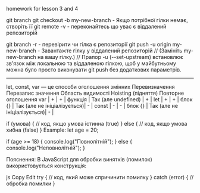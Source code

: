 homework for lesson 3 and 4

git branch
git checkout -b my-new-branch - Якщо потрібної гілки немає, створіть її
git remote -v - переконайтесь що  увас є віддалений репозиторій

git branch -r - перевірити чи гілка є репозиторії
git push -u origin my-new-branch - Завантажте гілку у віддалений репозиторій
// (Замініть my-new-branch на вашу гілку.)
// Прапор -u (--set-upstream) встановлює зв'язок між локальною та віддаленою гілкою, щоб у майбутньому можна було просто виконувати git push без додаткових параметрів.
_____________________________
let, const, var — це способи оголошення змінних
        Перевизначення  Перезапис значення  Область видимості  Hoisting (підняття)            Повторне оголошення
var    |      +       |        +         |      функція      |  Так (але undefined)         |          +         |
let    |      +       |        +         |      блок {}      |  Так (але не ініціалізується)|          -         |
const  |      -       |        -         |      блок {}      |  Так (але не ініціалізується)|          -         |


if (умова) {
  // код, якщо умова істинна (true)
} else {
  // код, якщо умова хибна (false)
}
Example:
let age = 20;

if (age >= 18) {
  console.log("Повнолітній");
} else {
  console.log("Неповнолітній");
}

Пояснення:
В JavaScript для обробки винятків (помилок) використовується конструкція:

js
Copy
Edit
try {
  // код, який може спричинити помилку
} catch (error) {
  // обробка помилки
}
